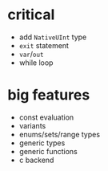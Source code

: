 # critical

* add `NativeUInt` type
* `exit` statement
* `var`/`out`
* while loop

# big features

* const evaluation
* variants
* enums/sets/range types
* generic types
* generic functions
* c backend
